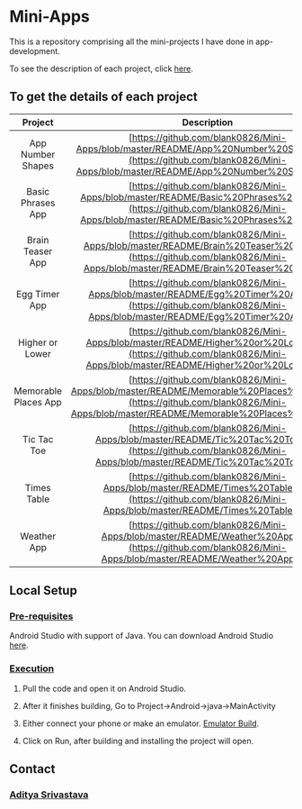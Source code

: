 # Mini-Apps
This is a repository comprising all the mini-projects I have done in app-development.

To see the description of each project, click [here](https://github.com/blank0826/Mini-Apps/tree/master/README).

## To get the details of each project
| Project | Description |
| :---: | :---: |
| App Number Shapes | [https://github.com/blank0826/Mini-Apps/blob/master/README/App%20Number%20Shapes.md](https://github.com/blank0826/Mini-Apps/blob/master/README/App%20Number%20Shapes.md)
| Basic Phrases App | [https://github.com/blank0826/Mini-Apps/blob/master/README/Basic%20Phrases%20App.md](https://github.com/blank0826/Mini-Apps/blob/master/README/Basic%20Phrases%20App.md)
| Brain Teaser App | [https://github.com/blank0826/Mini-Apps/blob/master/README/Brain%20Teaser%20App.md](https://github.com/blank0826/Mini-Apps/blob/master/README/Brain%20Teaser%20App.md)
| Egg Timer App | [https://github.com/blank0826/Mini-Apps/blob/master/README/Egg%20Timer%20App.md](https://github.com/blank0826/Mini-Apps/blob/master/README/Egg%20Timer%20App.md)
| Higher or Lower | [https://github.com/blank0826/Mini-Apps/blob/master/README/Higher%20or%20Lower.md](https://github.com/blank0826/Mini-Apps/blob/master/README/Higher%20or%20Lower.md)
| Memorable Places App | [https://github.com/blank0826/Mini-Apps/blob/master/README/Memorable%20Places%20App.md](https://github.com/blank0826/Mini-Apps/blob/master/README/Memorable%20Places%20App.md)
| Tic Tac Toe | [https://github.com/blank0826/Mini-Apps/blob/master/README/Tic%20Tac%20Toe.md](https://github.com/blank0826/Mini-Apps/blob/master/README/Tic%20Tac%20Toe.md)
| Times Table | [https://github.com/blank0826/Mini-Apps/blob/master/README/Times%20Table.md](https://github.com/blank0826/Mini-Apps/blob/master/README/Times%20Table.md)|
| Weather App | [https://github.com/blank0826/Mini-Apps/blob/master/README/Weather%20App.md](https://github.com/blank0826/Mini-Apps/blob/master/README/Weather%20App.md)|

## Local Setup
### <ins>Pre-requisites</ins>
Android Studio with support of Java.
You can download Android Studio [here](https://developer.android.com/studio).

### <ins>Execution</ins>
1. Pull the code and open it on Android Studio.<br />

2. After it finishes building, Go to Project->Android->java->MainActivity<br />

3. Either connect your phone or make an emulator. [Emulator Build](https://developer.android.com/studio/run/managing-avds).

4. Click on Run, after building and installing the project will open.

## Contact
### [Aditya Srivastava](mailto:aditya26052002@gmail.com?subject=GitHub)
